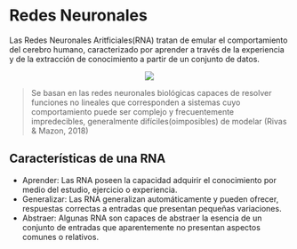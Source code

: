 # Redes Neuronales
Las Redes Neuronales Aritficiales(RNA) tratan de emular el comportamiento del cerebro humano, caracterizado por aprender a través de la experiencia y de la extracción de conocimiento a partir de un conjunto de datos. 
<div align="center">
  
![](https://miro.medium.com/max/1500/1*yfizqHNKUuL_RUOkQdzLBQ.jpeg)
</div>

>Se basan en las redes neuronales biológicas capaces de resolver funciones no lineales que corresponden a sistemas cuyo comportamiento puede ser complejo y frecuentemente impredecibles, generalmente difíciles(oimposibles) de modelar (Rivas & Mazon, 2018)

## Características de una RNA

- Aprender: Las RNA poseen la capacidad adquirir el conocimiento por medio del estudio, ejercicio o experiencia.
- Generalizar: Las RNA generalizan automáticamente y pueden ofrecer, respuestas correctas a entradas que presentan pequeñas variaciones. 
- Abstraer: Algunas RNA son capaces de abstraer la esencia de un conjunto de entradas que aparentemente no presentan aspectos comunes o relativos.

